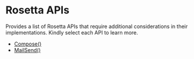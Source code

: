 # Rosetta APIs

Provides a list of Rosetta APIs that require additional considerations in their implementations. Kindly select each API to learn more.

- [Compose()](compose.md)
- [MailSend()](mailsend.md)